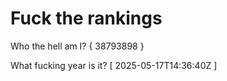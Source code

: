 # Fuck the rankings

Who the hell am I?
{ 38793898 }

What fucking year is it?
[ 2025-05-17T14:36:40Z ]
